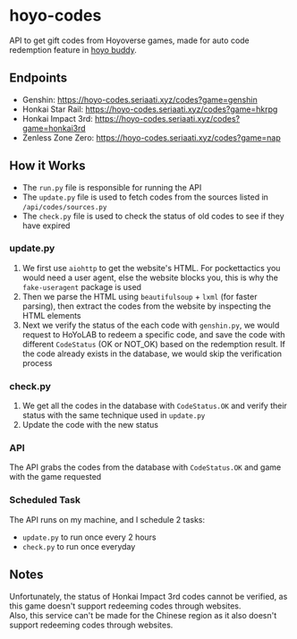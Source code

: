 # hoyo-codes

 API to get gift codes from Hoyoverse games, made for auto code redemption feature in [hoyo buddy](https://github.com/seriaati/hoyo-buddy).  

## Endpoints

- Genshin: <https://hoyo-codes.seriaati.xyz/codes?game=genshin>
- Honkai Star Rail: <https://hoyo-codes.seriaati.xyz/codes?game=hkrpg>
- Honkai Impact 3rd: <https://hoyo-codes.seriaati.xyz/codes?game=honkai3rd>
- Zenless Zone Zero: <https://hoyo-codes.seriaati.xyz/codes?game=nap>

## How it Works

- The `run.py` file is responsible for running the API
- The `update.py` file is used to fetch codes from the sources listed in `/api/codes/sources.py`
- The `check.py` file is used to check the status of old codes to see if they have expired

### update.py

 1. We first use `aiohttp` to get the website's HTML. For pockettactics you would need a user agent, else the website blocks you, this is why the `fake-useragent` package is used
 2. Then we parse the HTML using `beautifulsoup` + `lxml` (for faster parsing), then extract the codes from the website by inspecting the HTML elements
 3. Next we verify the status of the each code with `genshin.py`, we would request to HoYoLAB to redeem a specific code, and save the code with different `CodeStatus` (OK or NOT_OK) based on the redemption result. If the code already exists in the database, we would skip the verification process

### check.py

1. We get all the codes in the database with `CodeStatus.OK` and verify their status with the same technique used in `update.py`
2. Update the code with the new status

### API

The API grabs the codes from the database with `CodeStatus.OK` and game with the game requested

### Scheduled Task

The API runs on my machine, and I schedule 2 tasks:

- `update.py` to run once every 2 hours
- `check.py` to run once everyday

## Notes

Unfortunately, the status of Honkai Impact 3rd codes cannot be verified, as this game doesn't support redeeming codes through websites.  
Also, this service can't be made for the Chinese region as it also doesn't support redeeming codes through websites.
